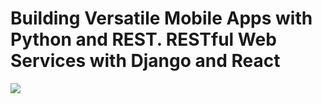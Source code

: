 # Building Versatile Mobile Apps with Python and REST. RESTful Web Services with Django and React #
![](https://cdn4.tales.dk/thumbnail/300x0/00147/81761/cover.1616377066.jpg)
